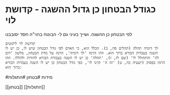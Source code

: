 # כגודל הבטחון כן גדול ההשגה - קדושת לוי

לפי הבטחון כן ההשגה. ושייך בעיני גם ל- הבוטח בהוי"ה חסד יסובבנו


	קדושת לוי ליקוטים
	לך דומיה תהלה (תהלים סה, ב). הכלל הוא, כי האדם לפי גודל הבטחון שיש לו, כן יש לו השגה בעבדות הבורא ברוך הוא. וזהו הרמז 'לך דומיה', הרמז על מדת הבטחון, מלשון 'דום לה' והתחולל לו' (שם לז, ז), 'תהלה' כן יש לו השגה בעבודת הבורא להודות ולהללו. וזהו הרמז בפסוק (ישעיה כה, ט) 'זה ה' קוינו לו', כפי גודל הבטחון כן יש לו השגה בעבדות הבורא ברוך הוא: 


#מידות #בטחון #התגלות 

[[בטחון]]
[[התגלות]]
